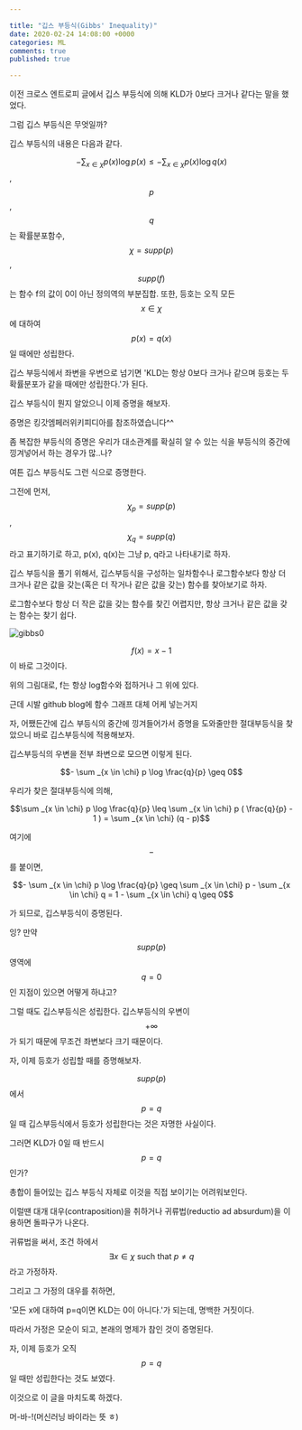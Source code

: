 ```yaml
---

title: "깁스 부등식(Gibbs' Inequality)"
date: 2020-02-24 14:08:00 +0000
categories: ML
comments: true
published: true

---
```


이전 크로스 엔트로피 글에서 깁스 부등식에 의해 KLD가 0보다 크거나 같다는 말을 했었다.

그럼 깁스 부등식은 무엇일까?

깁스 부등식의 내용은 다음과 같다.

$$
-\sum _{x \in \chi} p(x) \log p(x) \leq -\sum _{x \in \chi} p(x) \log q(x)
$$, 
$$p$$, $$q$$는 확률분포함수, $$\chi = supp(p)$$, $$supp(f)$$는 함수 f의 값이 0이 아닌 정의역의 부분집합.
또한, 등호는 오직 모든 $$x \in \chi$$에 대하여 $$p(x) = q(x)$$ 일 때에만 성립한다.

깁스 부등식에서 좌변을 우변으로 넘기면 'KLD는 항상 0보다 크거나 같으며 등호는 두 확률분포가 같을 때에만 성립한다.'가 된다.

깁스 부등식이 뭔지 알았으니 이제 증명을 해보자.

증명은 킹갓엠페러위키피디아를 참조하였습니다^^

좀 복잡한 부등식의 증명은 우리가 대소관계를 확실히 알 수 있는 식을 부등식의 중간에 낑겨넣어서 하는 경우가 많..나?

여튼 깁스 부등식도 그런 식으로 증명한다.

그전에 먼저, $$\chi _p = supp(p)$$, $$\chi _q = supp(q)$$라고 표기하기로 하고, p(x), q(x)는 그냥 p, q라고 나타내기로 하자.

깁스 부등식을 풀기 위해서, 깁스부등식을 구성하는 일차함수나 로그함수보다 항상 더 크거나 같은 값을 갖는(혹은 더 작거나 같은 값을 갖는) 함수를 찾아보기로 하자.

로그함수보다 항상 더 작은 값을 갖는 함수를 찾긴 어렵지만, 항상 크거나 같은 값을 갖는 함수는 찾기 쉽다.

![gibbs0](https://user-images.githubusercontent.com/35564159/74998181-60dd4780-549b-11ea-94f7-33b1384a9ec2.png)

$$f(x) = x - 1$$이 바로 그것이다.

위의 그림대로, f는 항상 log함수와 접하거나 그 위에 있다.

근데 시발 github blog에 함수 그래프 대체 어케 넣는거지

자, 어쨌든간에 깁스 부등식의 중간에 낑겨들어가서 증명을 도와줄만한 절대부등식을 찾았으니 바로 깁스부등식에 적용해보자.

깁스부등식의 우변을 전부 좌변으로 모으면 이렇게 된다.

$$- \sum _{x \in \chi} p \log \frac{q}{p} \geq 0$$

우리가 찾은 절대부등식에 의해,

$$\sum _{x \in \chi} p \log \frac{q}{p} \leq \sum _{x \in \chi} p ( \frac{q}{p} - 1 ) = \sum _{x \in \chi} (q - p)$$

여기에 $$-$$를 붙이면,

$$- \sum _{x \in \chi} p \log \frac{q}{p} \geq \sum _{x \in \chi} p - \sum _{x \in \chi} q = 1  - \sum _{x \in \chi} q \geq 0$$

가 되므로, 깁스부등식이 증명된다.

잉? 만약 $$supp(p)$$ 영역에 $$q = 0$$인 지점이 있으면 어떻게 하냐고?

그럴 때도 깁스부등식은 성립한다. 깁스부등식의 우변이 $$+ \infty$$가 되기 때문에 무조건 좌변보다 크기 때문이다.

자, 이제 등호가 성립할 때를 증명해보자.

$$supp(p)$$에서 $$p = q$$일 때 깁스부등식에서 등호가 성립한다는 것은 자명한 사실이다.

그러면 KLD가 0일 때 반드시 $$p = q$$인가?

총합이 들어있는 깁스 부등식 자체로 이것을 직접 보이기는 어려워보인다.

이럴땐 대개 대우(contraposition)을 취하거나 귀류법(reductio ad absurdum)을 이용하면 돌파구가 나온다.

귀류법을 써서, 조건 하에서 $$\exists x \in \chi \text{ such that }p \neq q$$라고 가정하자.

그리고 그 가정의 대우를 취하면,

'모든 x에 대하여 p=q이면 KLD는 0이 아니다.'가 되는데, 명백한 거짓이다.

따라서 가정은 모순이 되고, 본래의 명제가 참인 것이 증명된다.

자, 이제 등호가 오직 $$p = q$$일 때만 성립한다는 것도 보였다.

이것으로 이 글을 마치도록 하겠다.

머-바-!(머신러닝 바이라는 뜻 ㅎ)


